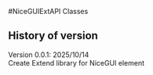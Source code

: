 #NiceGUIExtAPI Classes

## History of version
Version 0.0.1: 2025/10/14<BR>
Create Extend library for NiceGUI element
